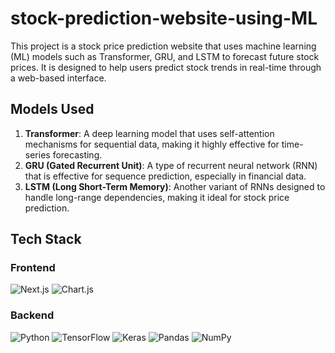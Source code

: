 # stock-prediction-website-using-ML

This project is a stock price prediction website that uses machine learning (ML) models such as Transformer, GRU, and LSTM to forecast future stock prices. It is designed to help users predict stock trends in real-time through a web-based interface.

## Models Used

1. **Transformer**: A deep learning model that uses self-attention mechanisms for sequential data, making it highly effective for time-series forecasting.
2. **GRU (Gated Recurrent Unit)**: A type of recurrent neural network (RNN) that is effective for sequence prediction, especially in financial data.
3. **LSTM (Long Short-Term Memory)**: Another variant of RNNs designed to handle long-range dependencies, making it ideal for stock price prediction.

## Tech Stack

### Frontend
![Next.js](https://img.shields.io/badge/Next.js-000000?style=flat&logo=next.js&logoColor=white) ![Chart.js](https://img.shields.io/badge/Chart.js-F6B23E?style=flat&logo=chart.js&logoColor=black)

### Backend
![Python](https://img.shields.io/badge/Python-3776AB?style=flat&logo=python&logoColor=white) ![TensorFlow](https://img.shields.io/badge/TensorFlow-FF6F00?style=flat&logo=tensorflow&logoColor=white) ![Keras](https://img.shields.io/badge/Keras-D00000?style=flat&logo=keras&logoColor=white) ![Pandas](https://img.shields.io/badge/Pandas-150458?style=flat&logo=pandas&logoColor=white) ![NumPy](https://img.shields.io/badge/NumPy-013243?style=flat&logo=numpy&logoColor=white)






